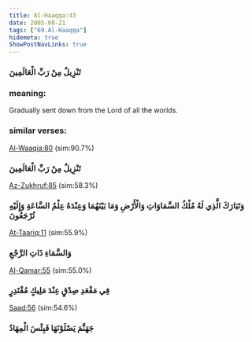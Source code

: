 ```yaml
---
title: Al-Haaqqa:43
date: 2005-08-21
tags: ["69.Al-Haaqqa"]
hidemeta: true 
ShowPostNavLinks: true 
---
```

### تَنْزِيلٌ مِنْ رَبِّ الْعَالَمِينَ
### meaning: 
Gradually sent down from the Lord of all the worlds.
### similar verses: 

[Al-Waaqia:80](/56/80) (sim:90.7%)

### تَنْزِيلٌ مِنْ رَبِّ الْعَالَمِينَ

[Az-Zukhruf:85](/43/85) (sim:58.3%)

### وَتَبَارَكَ الَّذِي لَهُ مُلْكُ السَّمَاوَاتِ وَالْأَرْضِ وَمَا بَيْنَهُمَا وَعِنْدَهُ عِلْمُ السَّاعَةِ وَإِلَيْهِ تُرْجَعُونَ

[At-Taariq:11](/86/11) (sim:55.9%)

### وَالسَّمَاءِ ذَاتِ الرَّجْعِ

[Al-Qamar:55](/54/55) (sim:55.0%)

### فِي مَقْعَدِ صِدْقٍ عِنْدَ مَلِيكٍ مُقْتَدِرٍ

[Saad:56](/38/56) (sim:54.6%)

### جَهَنَّمَ يَصْلَوْنَهَا فَبِئْسَ الْمِهَادُ

